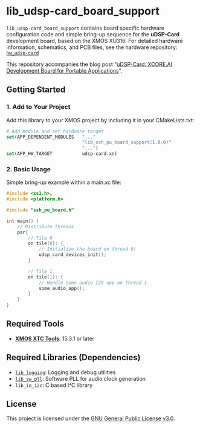 # lib_udsp-card_board_support

`lib_udsp-card_board_support` contains board specific hardware configuration code and simple bring-up sequence for the **uDSP-Card** development board, based on the XMOS XU316. For detailed hardware information, schematics, and PCB files, see the hardware repository: [`hw_udsp-card`](https://github.com/crsknr/hw_udsp-card)

This repository accompanies the blog post "[uDSP-Card: XCORE.AI Development Board for Portable Applications](https://crsknr.github.io/blog/blog/udsp-card)".

## Getting Started

### 1. Add to Your Project

Add this library to your XMOS project by including it in your CMakeLists.txt:

```cmake
# Add module and set hardware target
set(APP_DEPENDENT_MODULES   "..."
                            "lib_ssh_pu_board_support(1.0.0)"
                            "...")
set(APP_HW_TARGET           udsp-card.xn)
```

### 2. Basic Usage

Simple bring-up example within a main.xc file:

```c
#include <xs1.h>„
#include <platform.h>

#include "ssh_pu_board.h"

int main() {
    // Distribute threads
    par{
        // Tile 0
        on tile[0]: {
            // Initialize the board on thread 0!
            udsp_card_devices_init();
        }

        // Tile 1
        on tile[1]: {
            // Handle some audio I2S app on thread 1
            some_audio_app();
        }
    }
}
```

## Required Tools

* **[XMOS XTC Tools](https://www.xmos.com/software-tools)**: 15.3.1 or later

## Required Libraries (Dependencies)

* [`lib_logging`](https://github.com/xmos/lib_logging): Logging and debug utilities
* [`lib_sw_pll`](https://github.com/xmos/lib_sw_pll): Software PLL for audio clock generation
* `lib_io_i2c`: C based I²C library

## License

This project is licensed under the [GNU General Public License v3.0](https://www.gnu.org/licenses/gpl-3.0.en.html).
